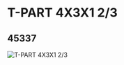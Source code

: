 # T-PART 4X3X1 2/3
## 45337
![T-PART 4X3X1 2/3](https://lc-www-live-s.legocdn.com/media/bricks/5/2/4194568.jpg)